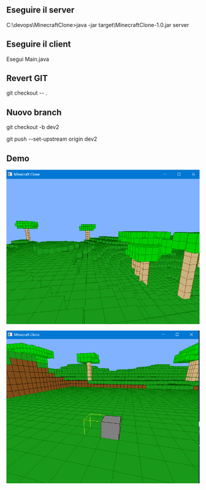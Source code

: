 ## Eseguire il server

C:\devops\MinecraftClone>java -jar target\MinecraftClone-1.0.jar server

## Eseguire il client

Esegui Main.java

## Revert GIT

git checkout -- .

## Nuovo branch

git checkout -b dev2

git push --set-upstream origin dev2

## Demo
![Dimostrazione1](docs/demo1.png)

![Dimostrazione1](docs/demo2.png)
